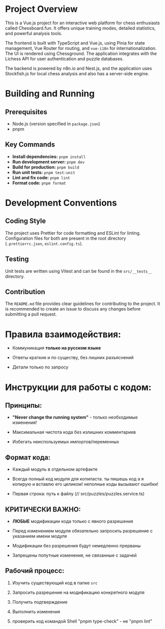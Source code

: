 # Project Overview

This is a Vue.js project for an interactive web platform for chess enthusiasts called Chessboard.fun. It offers unique training modes, detailed statistics, and powerful analysis tools.

The frontend is built with TypeScript and Vue.js, using Pinia for state management, Vue Router for routing, and `vue-i18n` for internationalization. The UI is rendered using Chessground. The application integrates with the Lichess API for user authentication and puzzle databases.

The backend is powered by n8n.io and Nest.js, and the application uses Stockfish.js for local chess analysis and also has a server-side engine.

# Building and Running

## Prerequisites

- Node.js (version specified in `package.json`)
- pnpm

## Key Commands

- **Install dependencies:** `pnpm install`
- **Run development server:** `pnpm dev`
- **Build for production:** `pnpm build`
- **Run unit tests:** `pnpm test:unit`
- **Lint and fix code:** `pnpm lint`
- **Format code:** `pnpm format`

# Development Conventions

## Coding Style

The project uses Prettier for code formatting and ESLint for linting. Configuration files for both are present in the root directory (`.prettierrc.json`, `eslint.config.ts`).

## Testing

Unit tests are written using Vitest and can be found in the `src/__tests__` directory.

## Contribution

The `README.md` file provides clear guidelines for contributing to the project. It is recommended to create an issue to discuss any changes before submitting a pull request.

# Правила взаимодействия:

- Коммуникация **только на русском языке**

- Ответы краткие и по существу, без лишних разъяснений

- Детали только по запросу

# Инструкции для работы с кодом:

## Принципы:

- **"Never change the running system"** - только необходимые изменения!

- Максимальная чистота кода без излишних комментариев

- Избегать неиспользуемых импортов/переменных

## Формат кода:

- Каждый модуль в отдельном артефакте

- Всегда полный код модуля для копипаста. ты пишешь код а я копирую и вставлю его целиком! неполные коды вызывают ошибки!

- Первая строка: путь к файлу (// src/puzzles/puzzles.service.ts)

## КРИТИЧЕСКИ ВАЖНО:

- **ЛЮБЫЕ** модификации кода только с явного разрешения

- Перед изменением модуля обязательно запросить разрешение с указанием имени модуля

- Модификации без разрешения будут немедленно прерваны

- Запрещены попутные изменения, не связанные с задачей

## Рабочий процесс:

1. Изучить существующий код в папке `src`

2. Запросить разрешение на модификацию конкретного модуля

3. Получить подтверждение

4. Выполнить изменения

5. проверить код командой Shell "pnpm type-check" - не "pnpm lint"
